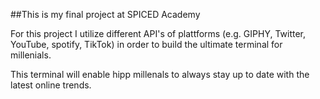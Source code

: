 ##This is my final project at SPICED Academy

For this project I utilize different API's of plattforms (e.g. GIPHY, Twitter, YouTube, spotify, TikTok) in order to build the ultimate terminal for millenials.

This terminal will enable hipp millenals to always stay up to date with the latest online trends.

 
